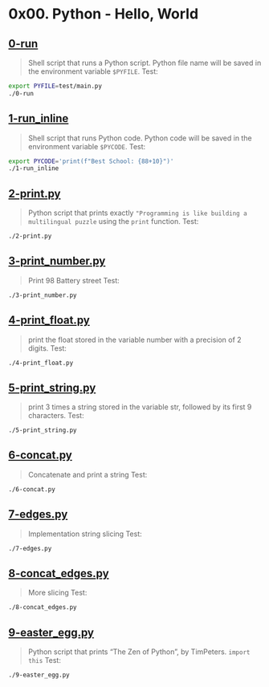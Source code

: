 # 0x00. Python - Hello, World

## [0-run](./0-run)
> Shell script that runs a Python script.
> Python file name will be saved in the environment variable `$PYFILE`.
Test:
```bash
export PYFILE=test/main.py
./0-run
```

## [1-run_inline](./1-run_inline)
> Shell script that runs Python code.
> Python code will be saved in the environment variable `$PYCODE`.
Test:
```bash
export PYCODE='print(f"Best School: {88+10}")'
./1-run_inline
```

## [2-print.py](./2-print.py)
> Python script that prints exactly `"Programming is like building a multilingual puzzle` using the `print` function.
Test:
```bash
./2-print.py
```

## [3-print_number.py](./3-print_number.py)
> Print 98 Battery street
Test:
```bash
./3-print_number.py
```

## [4-print_float.py](./4-print_float.py)
> print the float stored in the variable number with a precision of 2 digits.
Test:
```bash
./4-print_float.py
```

## [5-print_string.py](./5-print_string.py)
> print 3 times a string stored in the variable str, followed by its first 9 characters.
Test:
```bash
./5-print_string.py
```

## [6-concat.py](./6-concat.py)
> Concatenate and print a string
Test:
```bash
./6-concat.py
```

## [7-edges.py](./7-edges.py)
> Implementation string slicing
Test:
```bash
./7-edges.py
```

## [8-concat_edges.py](./8-concat_edges.py)
> More slicing
Test:
```bash
./8-concat_edges.py
```

## [9-easter_egg.py](./9-easter_egg.py)
> Python script that prints “The Zen of Python”, by TimPeters. `import this`
Test:
```bash
./9-easter_egg.py
```